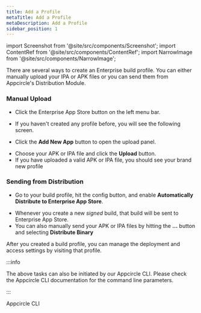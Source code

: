 ```yaml
---
title: Add a Profile
metaTitle: Add a Profile
metaDescription: Add a Profile
sidebar_position: 1
---
```


import Screenshot from '@site/src/components/Screenshot';
import ContentRef from '@site/src/components/ContentRef';
import NarrowImage from '@site/src/components/NarrowImage';

There are several ways to create an Enterprise build profile. You can either manually upload your IPA or APK files or you can send them from Appcircle's Distribution Module.

### Manual Upload

- Click the Enterprise App Store button on the left menu bar. 

<Screenshot url='https://cdn.appcircle.io/docs/assets/entstore-select.png' />

- If you haven't created any profile before, you will see the following screen.

<Screenshot url='https://cdn.appcircle.io/docs/assets/entstore-manual-add.png' />

- Click the **Add New App** button to open the upload panel.

<NarrowImage src="https://cdn.appcircle.io/docs/assets/entstore-selectfile.png" />

- Choose your APK or IPA file and click the **Upload** button.
- If you have uploaded a valid APK or IPA file, you should see your brand new profile

<Screenshot url='https://cdn.appcircle.io/docs/assets/entstore-profilelist.png' />

### Sending from Distribution

- Go to your build profile, hit the config button, and enable **Automatically Distribute to Enterprise App Store**.

<NarrowImage src="https://cdn.appcircle.io/docs/assets/ent-appstore.png" />

- Whenever you create a new *signed* build, that build will be sent to Enterprise App Store.
- You can also manually send your APK or IPA files by hitting the **...** button and selecting **Distribute Binary**

<Screenshot url='https://cdn.appcircle.io/docs/assets/build-ios-distribute-artifacts.png' />


After you created a build profile, you can manage the deployment and access settings by visiting that profile.

:::info

The above tasks can also be initiated by our Appcircle CLI. Please check the Appcircle CLI documentation for the command line parameters.

:::

<ContentRef url="/appcircle-api">Appcircle CLI</ContentRef>
